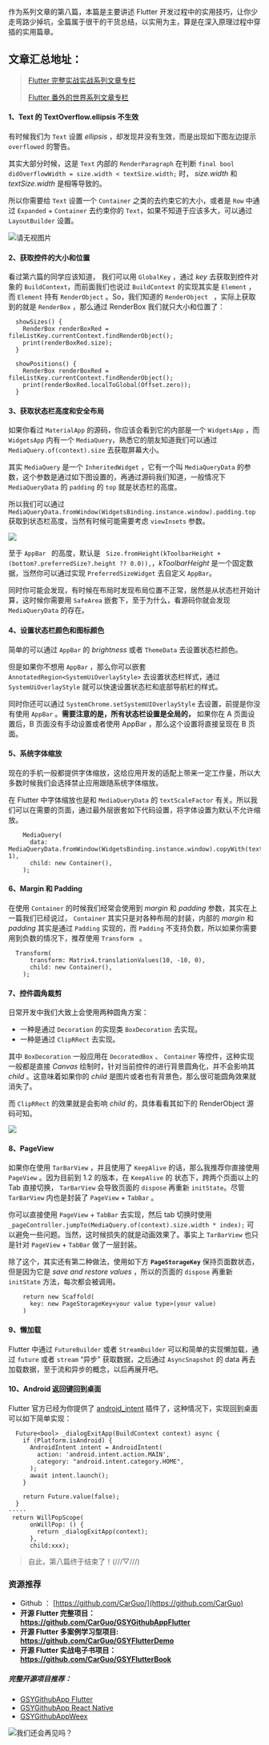 作为系列文章的第八篇，本篇是主要讲述 Flutter 开发过程中的实用技巧，让你少走弯路少掉坑，全篇属于很干的干货总结，以实用为主，算是在深入原理过程中穿插的实用篇章。

## 文章汇总地址：

> [Flutter 完整实战实战系列文章专栏](https://juejin.im/collection/5db25bcff265da06a19a304e)
>
> [Flutter 番外的世界系列文章专栏](https://juejin.im/collection/5db25d706fb9a069f422c374)

#### 1、Text 的 TextOverflow.ellipsis 不生效

有时候我们为 `Text` 设置 *ellipsis* ，却发现并没有生效，而是出现如下图左边提示 `overflowed` 的警告。

其实大部分时候，这是 `Text` 内部的  `RenderParagraph` 在判断 `final bool didOverflowWidth = size.width < textSize.width;` 时， *size.width* 和 *textSize.width* 是相等导致的。

所以你需要给  `Text`  设置一个 `Container` 之类的去约束它的大小，或者是 `Row` 中通过 `Expanded` +  `Container` 去约束你的 `Text`，如果不知道于应该多大，可以通过 `LayoutBuilder` 设置。

![请无视图片](http://img.cdn.guoshuyu.cn/20190604_Flutter-8/image1)


#### 2、获取控件的大小和位置

看过第六篇的同学应该知道， 我们可以用 `GlobalKey` ，通过 *key* 去获取到控件对象的 `BuildContext`，而前面我们也说过 `BuildContext` 的实现其实是 `Element` ，而 `Element` 持有 `RenderObject` 。So，我们知道的 `RenderObject ` ，实际上获取到的就是 `RenderBox` ，那么通过 RenderBox 我们就只大小和位置了：
```
  showSizes() {
    RenderBox renderBoxRed = fileListKey.currentContext.findRenderObject();
    print(renderBoxRed.size);
  }

  showPositions() {
    RenderBox renderBoxRed = fileListKey.currentContext.findRenderObject();
    print(renderBoxRed.localToGlobal(Offset.zero));
  }
```


#### 3、获取状态栏高度和安全布局

如果你看过 `MaterialApp` 的源码，你应该会看到它的内部是一个 `WidgetsApp` ，而 `WidgetsApp` 内有一个 `MediaQuery`，熟悉它的朋友知道我们可以通过 `MediaQuery.of(context).size` 去获取屏幕大小。

其实 `MediaQuery` 是一个 `InheritedWidget` ，它有一个叫 `MediaQueryData` 的参数，这个参数是通过如下图设置的，再通过源码我们知道，一般情况下 `MediaQueryData` 的 `padding` 的 `top` 就是状态栏的高度。

所以我们可以通过 `MediaQueryData.fromWindow(WidgetsBinding.instance.window).padding.top  ` 获取到状态栏高度，当然有时候可能需要考虑 `viewInsets` 参数。

![](http://img.cdn.guoshuyu.cn/20190604_Flutter-8/image2)

至于 `AppBar ` 的高度，默认是 ` Size.fromHeight(kToolbarHeight + (bottom?.preferredSize?.height ?? 0.0)),`，*kToolbarHeight* 是一个固定数据，当然你可以通过实现 `PreferredSizeWidget` 去自定义 `AppBar`。

同时你可能会发现，有时候在布局时发现布局位置不正常，居然是从状态栏开始计算，这时候你需要用 `SafeArea` 嵌套下，至于为什么，看源码你就会发现 `MediaQueryData` 的存在。

#### 4、设置状态栏颜色和图标颜色

简单的可以通过 `AppBar` 的 *brightness* 或者 `ThemeData` 去设置状态栏颜色。

但是如果你不想用 `AppBar` ，那么你可以嵌套 `AnnotatedRegion<SystemUiOverlayStyle>` 去设置状态栏样式，通过 `SystemUiOverlayStyle` 就可以快速设置状态栏和底部导航栏的样式。

同时你还可以通过 `SystemChrome.setSystemUIOverlayStyle` 去设置，前提是你没有使用  `AppBar` 。**需要注意的是，所有状态栏设置是全局的，** 如果你在 A 页面设置后，B 页面没有手动设置或者使用 AppBar ，那么这个设置将直接呈现在 B 页面。

#### 5、系统字体缩放

现在的手机一般都提供字体缩放，这给应用开发的适配上带来一定工作量，所以大多数时候我们会选择禁止应用跟随系统字体缩放。

在 Flutter 中字体缩放也是和 `MediaQueryData` 的 `textScaleFactor` 有关。所以我们可以在需要的页面，通过最外层嵌套如下代码设置，将字体设置为默认不允许缩放。

```
    MediaQuery(
      data: MediaQueryData.fromWindow(WidgetsBinding.instance.window).copyWith(textScaleFactor: 1),
      child: new Container(),
    );
```

#### 6、Margin 和 Padding

在使用 `Container` 的时候我们经常会使用到 *margin* 和 *padding* 参数，其实在上一篇我们已经说过， `Container` 其实只是对各种布局的封装，内部的 *margin* 和 *padding* 其实是通过 `Padding` 实现的，而  `Padding`  不支持负数，所以如果你需要用到负数的情况下，推荐使用 `Transform ` 。

```
  Transform(
      transform: Matrix4.translationValues(10, -10, 0),
      child: new Container(),
    );
```

#### 7、控件圆角裁剪

日常开发中我们大致上会使用两种圆角方案：

- 一种是通过 `Decoration`  的实现类 `BoxDecoration` 去实现。
- 一种是通过 `ClipRRect` 去实现。

其中 `BoxDecoration`  一般应用在 `DecoratedBox` 、 `Container` 等控件，这种实现一般都是直接 *Canvas* 绘制时，针对当前控件的进行背景圆角化，并不会影响其 *child* 。这意味着如果你的  *child*  是图片或者也有背景色，那么很可能圆角效果就消失了。

而  `ClipRRect` 的效果就是会影响   *child*  的，具体看看其如下的 RenderObject 源码可知。

![](http://img.cdn.guoshuyu.cn/20190604_Flutter-8/image3)

#### 8、PageView

如果你在使用 `TarBarView` ，并且使用了 `KeepAlive` 的话，那么我推荐你直接使用 `PageView` 。因为目前到 1.2 的版本，在 `KeepAlive` 的 状态下，跨两个页面以上的 Tab 直接切换， `TarBarView`  会导致页面的 `dispose` 再重新 `initState`。尽管  `TarBarView`   内也是封装了   `PageView`  + `TabBar` 。

你可以直接使用  `PageView`  + `TabBar` 去实现，然后 tab 切换时使用 `_pageController.jumpTo(MediaQuery.of(context).size.width * index);` 可以避免一些问题。当然，这时候损失的就是动画效果了。事实上 `TarBarView` 也只是针对 `PageView`  + `TabBar` 做了一层封装。

除了这个，其实还有第二种做法，使用如下方 **`PageStorageKey`** 保持页面数状态，但是因为它是 *save and restore values*  ，所以的页面的 `dispose` 再重新 `initState` 方法，每次都会被调用。

```
    return new Scaffold(
      key: new PageStorageKey<your value type>(your value)
    )
```
#### 9、懒加载

Flutter 中通过  `FutureBuilder` 或者 `StreamBuilder` 可以和简单的实现懒加载，通过 `future` 或者 `stream` “异步” 获取数据，之后通过 `AsyncSnapshot` 的 data 再去加载数据，至于流和异步的概念，以后再展开吧。

#### 10、Android 返回键回到桌面

Flutter 官方已经为你提供了 [android_intent](https://github.com/flutter/plugins/blob/master/packages/android_intent) 插件了，这种情况下，实现回到桌面可以如下简单实现：

```
  Future<bool> _dialogExitApp(BuildContext context) async {
    if (Platform.isAndroid) {
      AndroidIntent intent = AndroidIntent(
        action: 'android.intent.action.MAIN',
        category: "android.intent.category.HOME",
      );
      await intent.launch();
    }

    return Future.value(false);
  }
·····
 return WillPopScope(
      onWillPop: () {
        return _dialogExitApp(context);
      },
      child:xxx);
```

>自此，第八篇终于结束了！(///▽///)

### 资源推荐

* Github ： [https://github.com/CarGuo/](https://github.com/CarGuo)
* **开源 Flutter 完整项目：https://github.com/CarGuo/GSYGithubAppFlutter**
* **开源 Flutter 多案例学习型项目: https://github.com/CarGuo/GSYFlutterDemo**
* **开源 Flutter 实战电子书项目：https://github.com/CarGuo/GSYFlutterBook**

##### 完整开源项目推荐：

* [GSYGithubApp Flutter](https://github.com/CarGuo/GSYGithubAppFlutter ) 
* [GSYGithubApp React Native](https://github.com/CarGuo/GSYGithubApp ) 
* [GSYGithubAppWeex](https://github.com/CarGuo/GSYGithubAppWeex)



![我们还会再见吗？](http://img.cdn.guoshuyu.cn/20190604_Flutter-8/image4)